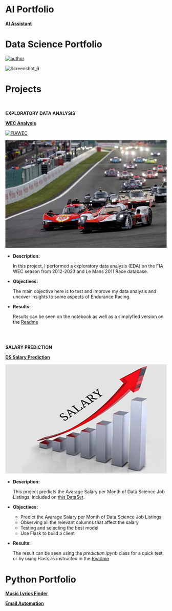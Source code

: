 # **AI Portfolio**

**[AI Assistant](https://github.com/FelipeLRoll/ai_for_datasets)** 

# **Data Science Portfolio**

[![author](https://img.shields.io/badge/author-feliperoll-purple.svg)](https://www.linkedin.com/in/felipe-roll/)

![Screenshot_6](https://github.com/FelipeLRoll/portifolio/assets/154685092/6e7bc906-62e3-4dbc-90b0-8981e897701b)

# **Projects**
&nbsp;

**EXPLORATORY DATA ANALYSIS**

**[WEC Analysis](https://github.com/FelipeLRoll/wec-analysis)**  

[![FIAWEC](https://img.shields.io/badge/FIA_WEC-Kaggle_Dataset-blue.svg)](https://www.kaggle.com/datasets/feliperoll/fia-wec-2012-2023-le-mans-2011)

![](https://github.com/FelipeLRoll/portfolio/blob/main/images/total-energies-start-fia-w-qe117sun9vmq.png)

- **Description:**
  
  In this project, I performed a exploratory data analysis (EDA) on the FIA WEC season from 2012-2023 and Le Mans 2011 Race database.
  
- **Objectives:**
  
  The main objective here is to test and improve my data analysis and uncover insights to some aspects of Endurance Racing.
  
- **Results:**
  
  Results can be seen on the notebook as well as a simplyfied version on the [Readme](https://github.com/FelipeLRoll/wec-analysis/blob/main/README.md)
<br>
<br>

**SALARY PREDICTION**

**[DS Salary Prediction](https://github.com/FelipeLRoll/ds_salary)**

![](https://github.com/FelipeLRoll/portfolio/blob/main/images/salary.png)

- **Description:**
  
  This project predicts the Avarage Salary per Month of Data Science Job Listings, included on [this DataSet](https://www.kaggle.com/datasets/nikhilbhathi/data-scientist-salary-us-glassdoor).
  
- **Objectives:**
  * Predict the Avarage Salary per Month of Data Science Job Listings
  * Observing all the relevant columns that affect the salary
  * Testing and selecting the best model
  * Use Flask to build a client
  
- **Results:**
  
  The result can be seen using the _prediction.ipynb_ class for a quick test, or by using Flask as instructed in the [Readme](https://github.com/FelipeLRoll/ds_salary/blob/main/README.md)


# **Python Portfolio**

**[Music Lyrics Finder](https://github.com/FelipeLRoll/letras_de_musica)** 

**[Email Automation](https://github.com/FelipeLRoll/automatizacao_de_email)** 
  
